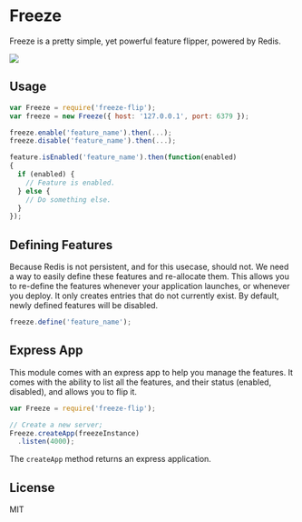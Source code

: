 Freeze
===========

Freeze is a pretty simple, yet powerful feature flipper, powered by Redis.

![](https://i.cloudup.com/VWPQ9PulP6.png)

## Usage

```js
var Freeze = require('freeze-flip');
var freeze = new Freeze({ host: '127.0.0.1', port: 6379 });

freeze.enable('feature_name').then(...);
freeze.disable('feature_name').then(...);

feature.isEnabled('feature_name').then(function(enabled) 
{
  if (enabled) {
    // Feature is enabled.
  } else {
    // Do something else.
  }
});
```

## Defining Features

Because Redis is not persistent, and for this usecase, should not.
We need a way to easily define these features and re-allocate them. This allows you to re-define the features whenever your application launches, or whenever you deploy. It only creates entries that do not currently exist. By default, newly defined features will be disabled.

```js
freeze.define('feature_name');
```

## Express App

This module comes with an express app to help you manage the features. It comes with the ability to list all the features, and their status (enabled, disabled), and allows you to flip it.

```js
var Freeze = require('freeze-flip');

// Create a new server;
Freeze.createApp(freezeInstance)
  .listen(4000);
```

The `createApp` method returns an express application.

## License

MIT